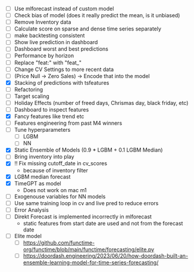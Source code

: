 - [ ] Use mlforecast instead of custom model
- [ ] Check bias of model (does it really predict the mean, is it unbiased)
- [ ] Remove Inventory data
- [ ] Calculate score on sparse and dense time series separately
- [ ] make backtesting consistent
- [ ] Show live prediction in dashboard
- [ ] Dashboard worst and best predictions
- [ ] Performance by horizon
- [ ] Replace "feat:" with "feat_"
- [ ] Change CV Settings to more recent data
- [ ] (Price Null -> Zero Sales) -> Encode that into the model
- [x] Stacking of predictions with tsfeatures
- [ ] Refactoring
- [ ] Target scaling
- [ ] Holiday Effects (number of freed days, Chrismas day, black friday, etc)
- [ ] Dashboard to inspect features
- [x] Fancy features like trend etc
- [ ] Features engineering from past M4 winners
- [ ] Tune hyperparameters
    - [ ] LGBM
    - [ ] NN
- [x] Static Ensemble of Models (0.9 * LGBM + 0.1 LGBM Median)
- [ ] Bring inventory into play
- [x] !! Fix missing cutoff_date in cv_scores
    - because of inventory filter
- [x] LGBM median forecast
- [x] TimeGPT as model
    - Does not work on mac m1
- [ ] Exogenouse variables for NN models
- [ ] Use same training loop in cv and live pred to reduce errors
- [ ] Error Analysis
- [ ] Direkt Forecast is implemented incorrectly in mlforecast  
    - static features from start date are used and not from the forecast date
- [ ] Elite model
  - [ ] https://github.com/functime-org/functime/blob/main/functime/forecasting/elite.py
  - [ ] https://doordash.engineering/2023/06/20/how-doordash-built-an-ensemble-learning-model-for-time-series-forecasting/
